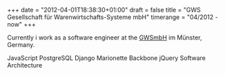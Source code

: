 +++
date = "2012-04-01T18:38:30+01:00"
draft = false
title = "GWS Gesellschaft für Warenwirtschafts-Systeme mbH"
timerange = "04/2012 - now"
+++

Currently i work as a software engineer at the [GWSmbH](http://www.gws.ms) im Münster, Germany.

<!--<span class="label">Python</span>-->
<span class="label">JavaScript</span>
<span class="label">PostgreSQL</span>
<span class="label">Django</span>
<span class="label">Marionette</span>
<span class="label">Backbone</span>
<span class="label">jQuery</span>
<span class="label">Software Architecture</span>
